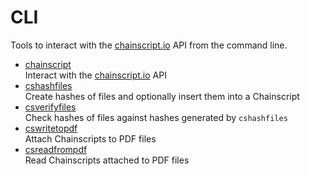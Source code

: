 # CLI

Tools to interact with the [chainscript.io](http://chainscript.io) API from the
command line.

* [chainscript](chainscript.md)  
  Interact with the [chainscript.io](http://chainscript.io) API
* [cshashfiles](cshashfiles.md)  
  Create hashes of files and optionally insert them into a Chainscript
* [csverifyfiles](csverifyfiles.md)  
  Check hashes of files against hashes generated by `cshashfiles`
* [cswritetopdf](cswritetopdf.md)  
  Attach Chainscripts to PDF files
* [csreadfrompdf](csreadfrompdf.md)  
  Read Chainscripts attached to PDF files
